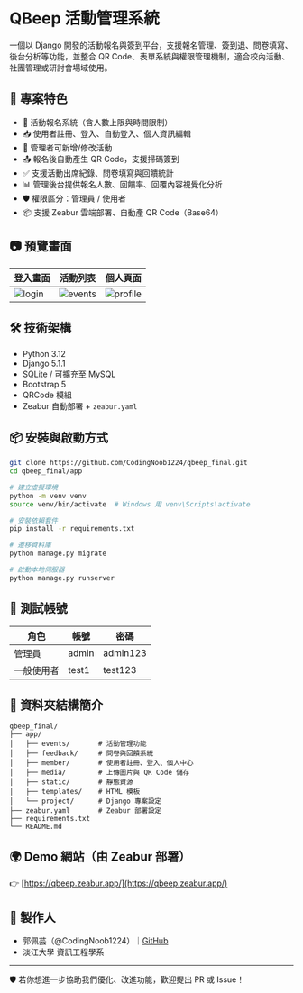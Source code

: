 
# QBeep 活動管理系統

一個以 Django 開發的活動報名與簽到平台，支援報名管理、簽到退、問卷填寫、後台分析等功能，並整合 QR Code、表單系統與權限管理機制，適合校內活動、社團管理或研討會場域使用。

## 🌟 專案特色

- 📝 活動報名系統（含人數上限與時間限制）
- 📥 使用者註冊、登入、自動登入、個人資訊編輯
- 📅 管理者可新增/修改活動
- 📤 報名後自動產生 QR Code，支援掃碼簽到
- ✅ 支援活動出席紀錄、問卷填寫與回饋統計
- 📊 管理後台提供報名人數、回饋率、回覆內容視覺化分析
- 🛡️ 權限區分：管理員 / 使用者
- 📦 支援 Zeabur 雲端部署、自動產 QR Code（Base64）

## 📷 預覽畫面

| 登入畫面 | 活動列表 | 個人頁面 |
|----------|----------|----------|
| ![login](screenshots/login.png) | ![events](screenshots/events.png) | ![profile](screenshots/profile.png) |

## 🛠️ 技術架構

- Python 3.12
- Django 5.1.1
- SQLite / 可擴充至 MySQL
- Bootstrap 5
- QRCode 模組
- Zeabur 自動部署 + `zeabur.yaml`

## 📦 安裝與啟動方式

```bash
git clone https://github.com/CodingNoob1224/qbeep_final.git
cd qbeep_final/app

# 建立虛擬環境
python -m venv venv
source venv/bin/activate  # Windows 用 venv\Scripts\activate

# 安裝依賴套件
pip install -r requirements.txt

# 遷移資料庫
python manage.py migrate

# 啟動本地伺服器
python manage.py runserver
```

## 🧪 測試帳號

| 角色 | 帳號 | 密碼 |
|------|------|------|
| 管理員 | admin | admin123 |
| 一般使用者 | test1 | test123 |

## 📁 資料夾結構簡介

```
qbeep_final/
├── app/
│   ├── events/       # 活動管理功能
│   ├── feedback/     # 問卷與回饋系統
│   ├── member/       # 使用者註冊、登入、個人中心
│   ├── media/        # 上傳圖片與 QR Code 儲存
│   ├── static/       # 靜態資源
│   ├── templates/    # HTML 模板
│   └── project/      # Django 專案設定
├── zeabur.yaml       # Zeabur 部署設定
├── requirements.txt
└── README.md
```

## 🌍 Demo 網站（由 Zeabur 部署）

👉 [https://qbeep.zeabur.app/](https://qbeep.zeabur.app/)

## 🙌 製作人

- 郭佩芸（@CodingNoob1224）｜[GitHub](https://github.com/CodingNoob1224)
- 淡江大學 資訊工程學系

---

🛡️ 若你想進一步協助我們優化、改進功能，歡迎提出 PR 或 Issue！
